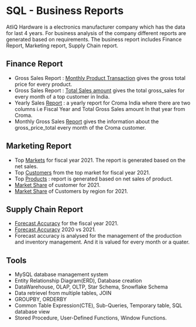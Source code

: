 # SQL - Business Reports

AtliQ Hardware is a electronics manufacturer company which has the data for last 4 years. For business analysis of the company different reports are generated based on requirements. The business report includes Finance Report, Marketing report, Supply Chain report.


## Finance Report

 - Gross Sales Report : [Monthly Product Transaction](https://github.com/Manojcodedata/SQL--Business-Reports/blob/main/Gross%20sales%20Report%20Monthly%20product%20Transaction%202021%20Amazon.csv) gives the gross total price for every product.
 - Gross Sales Report : [Total Sales amount](https://github.com/Manojcodedata/SQL--Business-Reports/blob/main/Monthly%20gross%20sales%20for%20top%20customer%20India.csv) gives the total gross_sales for every month of a top customer in India.
 - Yearly Sales [Report](https://github.com/Manojcodedata/SQL--Business-Reports/blob/main/Croma%20gross_price%20yearly%20report%20(SQL%20course).csv) : a yearly report for Croma India where there are two columns i.e Fiscal Year and Total Gross Sales amount In that year from Croma.
 - Monthly Gross Sales [Report](https://github.com/Manojcodedata/SQL--Business-Reports/blob/main/Croma%202021%20gross_price%20monthly%20report%20(SQL%20course).csv) gives the information about the gross_price_total every month of the Croma customer.


## Marketing Report

- Top [Markets](https://github.com/Manojcodedata/SQL--Business-Reports/blob/main/Top%20markets%202021.csv) for fiscal year 2021. The report is generated based on the net sales.
- Top [Customers](https://github.com/Manojcodedata/SQL--Business-Reports/blob/main/Top%2010%20Customers%20in%202021%20India.csv) from the top market for fiscal year 2021.
- Top [Products](https://github.com/Manojcodedata/SQL--Business-Reports/blob/main/Top%20Products%202021.csv) : report is generated based on net sales of product.
- [Market Share](https://github.com/Manojcodedata/SQL--Business-Reports/blob/main/SQL%20course%20market%20share%20of%20customers%202021.csv) of customer for 2021.
- [Market Share](https://github.com/Manojcodedata/SQL--Business-Reports/blob/main/SQL%20course%20market%20share%20of%20customers%20by%20region.csv) of Customers by region for 2021.
## Supply Chain Report

- [Forecast Accuracy](https://github.com/Manojcodedata/SQL--Business-Reports/blob/main/Forecast_accuracy%202021.csv) for the fiscal year 2021.
- [Forecast Accuracy](https://github.com/Manojcodedata/SQL--Business-Reports/blob/main/Forecast_accuracy%202021vs2020.csv) 2020 vs 2021.
- Forecast accuracy is analysed for the management of the production and inventory management. And it is valued for every month or a quater.
## Tools
- MySQL database management system
- Entity Relationship Diagram(ERD), Database creation
- DataWarehouse, OLAP, OLTP, Star Schema, Snowflake Schema
- Data retrievel from multiple tables, JOIN
- GROUPBY, ORDERBY
- Common Table Expression(CTE), Sub-Queries, Temporary table, SQL database view
- Stored Procedure, User-Defined Functions, Window Functions.
